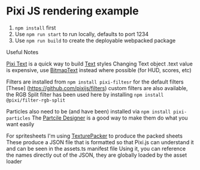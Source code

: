 # Pixi JS rendering example

1) `npm install` first
2) Use `npm run start` to run locally, defaults to port 1234
3) Use `npm run build` to create the deployable webpacked package


Useful Notes

[Pixi Text](https://pixijs.io/pixi-text-style) is a quick way to build [Text](https://pixijs.download/dev/docs/PIXI.Text.html) styles
Changing Text object .text value is expensive, use [BitmapText](https://pixijs.download/dev/docs/PIXI.BitmapText.html) instead where possible (for HUD, scores, etc)

Filters are installed from `npm install pixi-filtesr` for the default filters
[These] (https://github.com/pixijs/filters) custom filters are also available, the RGB Split filter has been used here by installing `npm install @pixi/filter-rgb-split`

Particles also need to be (and have been) installed via `npm install pixi-particles`
The [Partcile Designer](https://pixijs.io/pixi-particles-editor/) is a good way to make them do what you want easily

For spritesheets I'm using [TexturePacker](https://www.codeandweb.com/texturepacker) to produce the packed sheets
These produce a JSON file that is formatted so that Pixi.js can understand it and can be seen in the assets.ts manifest file
Using it, you can reference the names directly out of the JSON, they are globally loaded by the asset loader